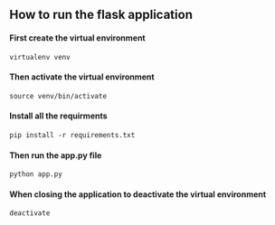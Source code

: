 ## How to run the flask application

#### First create the virtual environment

`virtualenv venv`

#### Then activate the virtual environment

`source venv/bin/activate`

#### Install all the requirments

`pip install -r requirements.txt`

#### Then run the app.py file

`python app.py`

#### When closing the application to deactivate the virtual environment

`deactivate`
